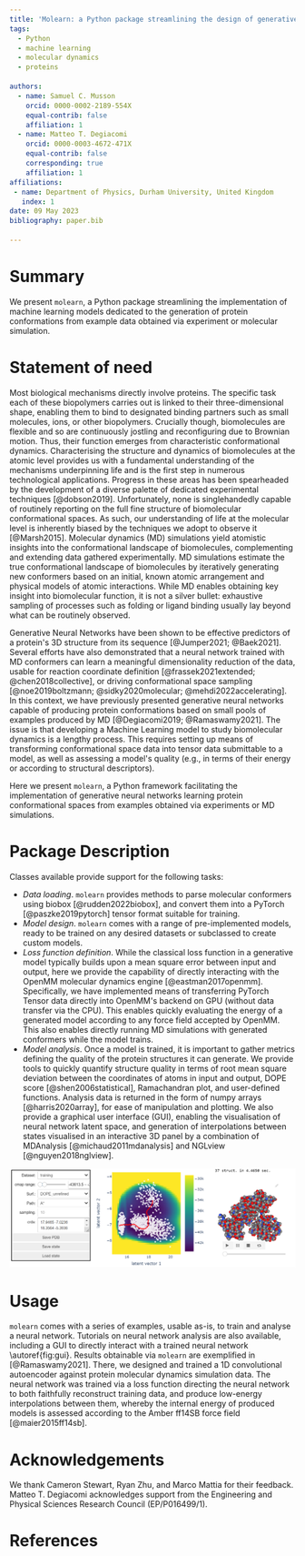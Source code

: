 ```yaml
---
title: 'Molearn: a Python package streamlining the design of generative models of biomolecular dynamics'
tags:
  - Python
  - machine learning
  - molecular dynamics
  - proteins
  
authors:
  - name: Samuel C. Musson
    orcid: 0000-0002-2189-554X
    equal-contrib: false
    affiliation: 1
  - name: Matteo T. Degiacomi
    orcid: 0000-0003-4672-471X
    equal-contrib: false
    corresponding: true
    affiliation: 1
affiliations:
 - name: Department of Physics, Durham University, United Kingdom
   index: 1
date: 09 May 2023
bibliography: paper.bib

---
```


# Summary

We present `molearn`, a Python package streamlining the implementation of machine learning models dedicated to the generation of protein conformations from example data obtained via experiment or molecular simulation.


# Statement of need

Most biological mechanisms directly involve proteins. The specific task each of these biopolymers carries out is linked to their three-dimensional shape, enabling them to bind to designated binding partners such as small molecules, ions, or other biopolymers. Crucially though, biomolecules are flexible and so are continuously jostling and reconfiguring due to Brownian motion. Thus, their function emerges from characteristic conformational dynamics. Characterising the structure and dynamics of biomolecules at the atomic level provides us with a fundamental understanding of the mechanisms underpinning life and is the first step in numerous technological applications. Progress in these areas has been spearheaded by the development of a diverse palette of dedicated experimental techniques [@dobson2019]. Unfortunately, none is singlehandedly capable of routinely reporting on the full fine structure of biomolecular conformational spaces. As such, our understanding of life at the molecular level is inherently biased by the techniques we adopt to observe it [@Marsh2015]. Molecular dynamics (MD) simulations yield atomistic insights into the conformational landscape of biomolecules, complementing and extending data gathered experimentally. MD simulations estimate the true conformational landscape of biomolecules by iteratively generating new conformers based on an initial, known atomic arrangement and physical models of atomic interactions. While MD enables obtaining key insight into biomolecular function, it is not a silver bullet: exhaustive sampling of processes such as folding or ligand binding usually lay beyond what can be routinely observed.

Generative Neural Networks have been shown to be effective predictors of a protein's 3D structure from its sequence [@Jumper2021; @Baek2021]. Several efforts have also demonstrated that a neural network trained with MD conformers can learn a meaningful dimensionality reduction of the data, usable for reaction coordinate definition [@frassek2021extended; @chen2018collective], or driving conformational space sampling [@noe2019boltzmann; @sidky2020molecular; @mehdi2022accelerating]. In this context, we have previously presented generative neural networks capable of producing protein conformations based on small pools of examples produced by MD [@Degiacomi2019; @Ramaswamy2021]. The issue is that developing a Machine Learning model to study biomolecular dynamics is a lengthy process. This requires setting up means of transforming conformational space data into tensor data submittable to a model, as well as assessing a model's quality (e.g., in terms of their energy or according to structural descriptors).

Here we present `molearn`, a Python framework facilitating the implementation of generative neural networks learning protein conformational spaces from examples obtained via experiments or MD simulations.


# Package Description

 Classes available provide support for the following tasks:
 
*	*Data loading*. `molearn` provides methods to parse molecular conformers using biobox [@rudden2022biobox], and convert them into a PyTorch [@paszke2019pytorch] tensor format suitable for training.
*	*Model design*. `molearn` comes with a range of pre-implemented models, ready to be trained on any desired datasets or subclassed to create custom models.
*	*Loss function definition*. While the classical loss function in a generative model typically builds upon a mean square error between input and output, here we provide the capability of directly interacting with the OpenMM molecular dynamics engine [@eastman2017openmm]. Specifically, we have implemented means of transferring PyTorch Tensor data directly into OpenMM's backend on GPU (without data transfer via the CPU). This enables quickly evaluating the energy of a generated model according to any force field accepted by OpenMM. This also enables directly running MD simulations with generated conformers while the model trains.
*	*Model analysis*. Once a model is trained, it is important to gather metrics defining the quality of the protein structures it can generate. We provide tools to quickly quantify structure quality in terms of root mean square deviation between the coordinates of atoms in input and output, DOPE score [@shen2006statistical], Ramachandran plot, and user-defined functions. Analysis data is returned in the form of numpy arrays [@harris2020array], for ease of manipulation and plotting. We also provide a graphical user interface (GUI), enabling the visualisation of neural network latent space, and generation of interpolations between states visualised in an interactive 3D panel by a combination of MDAnalysis [@michaud2011mdanalysis] and NGLview [@nguyen2018nglview].

![`molearn` analysis tools include a graphical user interface, enabling the on-demand generation of protein conformations. The panel on the left controls how the neural network latent space is presented, the central panel is a Plotly interactive graph displaying the latent space, and the panel on the right is a 3D representation of an interpolation through the latent space supported by NGLview\label{fig:gui}.](gui_MurD.png)


# Usage

`molearn` comes with a series of examples, usable as-is, to train and analyse a neural network. Tutorials on neural network analysis are also available, including a GUI to directly interact with a trained neural network \autoref{fig:gui}. Results obtainable via `molearn` are exemplified in [@Ramaswamy2021]. There, we designed and trained a 1D convolutional autoencoder against protein molecular dynamics simulation data. The neural network was trained via a loss function directing the neural network to both faithfully reconstruct training data, and produce low-energy interpolations between them, whereby the internal energy of produced models is assessed according to the Amber ff14SB force field [@maier2015ff14sb].


# Acknowledgements

We thank Cameron Stewart, Ryan Zhu, and Marco Mattia for their feedback. Matteo T. Degiacomi acknowledges support from the Engineering and Physical Sciences Research Council (EP/P016499/1).


# References
